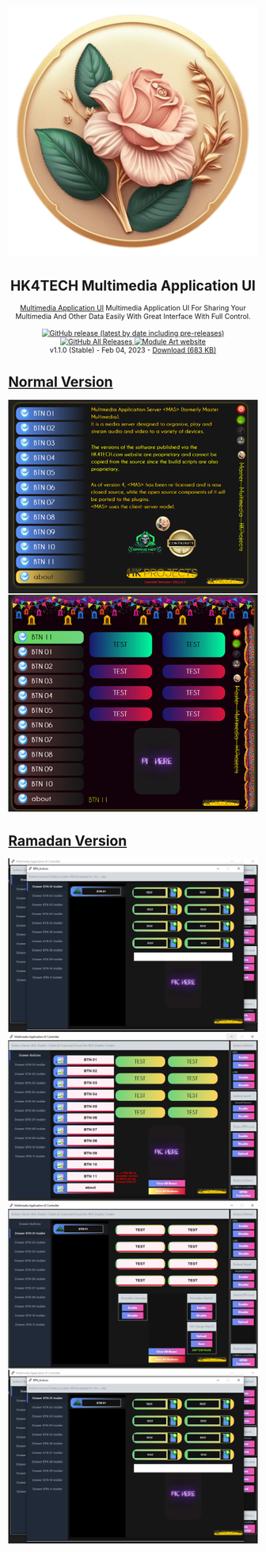 <p align="center">
  <img src="/Multimedia Application UI/_NewIconTrans.png">
</p>
<h1 align="center">HK4TECH Multimedia Application UI</h1>

<p align="center">
  <a href="https://hk4tech.com/home/Multimedia-Application-UI">Multimedia Application UI</a> Multimedia Application UI For Sharing Your Multimedia And Other Data Easily With Great Interface With Full Control.
  <br><br>
  <a href="https://github.com/AhmedNasserHK/Multimedia-Application-UI/releases">
    <img alt="GitHub release (latest by date including pre-releases)" src="https://img.shields.io/github/v/release/AhmedNasserHK/Multimedia-Application-UI?include_prereleases">
    <img alt="GitHub All Releases" src="https://img.shields.io/github/downloads/AhmedNasserHK/Multimedia-Application-UI/total">
  </a>
  <a href="https://hk4tech.com">
    <img alt="Module Art website" src="https://img.shields.io/badge/www-HKProjects-%2300BCD4">
  </a>
  <a href="https://hk4tech.com/home/Multimedia-Application-UI">
  </a>
  <br>
  v1.1.0 (Stable) - Feb 04, 2023 - <a href="https://github.com/AhmedNasserHK/Multimedia-Application-UI/releases/download/1.1.0/HK4TECH_Ping-Monitor-Pro-Tool.exe">Download (683 KB)</a>
  <br>
    </a>
    <a href="https://hk4tech.com/home/Multimedia-Application-UI">
      <h1>Normal Version</h1>
    <img src="/Multimedia Application UI/Resources/SS/Screenshot.PNG"> 
    <img src="/Multimedia Application UI/Resources/SS/Screenshot5.PNG"> 
      <h1>Ramadan Version</h1>
    <img src="/Multimedia Application UI/Resources/SS/Screenshot4.PNG">
    <img src="/Multimedia Application UI/Resources/SS/Screenshot2.PNG">
    <img src="/Multimedia Application UI/Resources/SS/Screenshot3.PNG">
    <img src="/Multimedia Application UI/Resources/SS/Screenshot4.PNG">
  </a>
</p>

